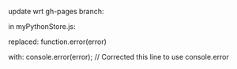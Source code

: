 update wrt gh-pages branch:

in myPythonStore.js:

replaced: function.error(error)   

with: console.error(error); // Corrected this line to use console.error
